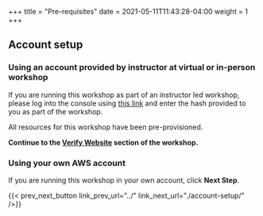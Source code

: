 +++
title = "Pre-requisites"
date =  2021-05-11T11:43:28-04:00
weight = 1
+++

## Account setup 

### Using an account provided by instructor at virtual or in-person workshop

If you are running this workshop as part of an instructor led workshop, please log into the console using [this link](https://dashboard.eventengine.run/) and enter the hash provided to you as part of the workshop.

All resources for this workshop have been pre-provisioned.

**Continue to the [Verify Website](../verify-primary-website/) section of the workshop.**

### Using your own AWS account

If you are running this workshop in your own account, click **Next Step**.

{{< prev_next_button link_prev_url="../" link_next_url="./account-setup/" />}}


